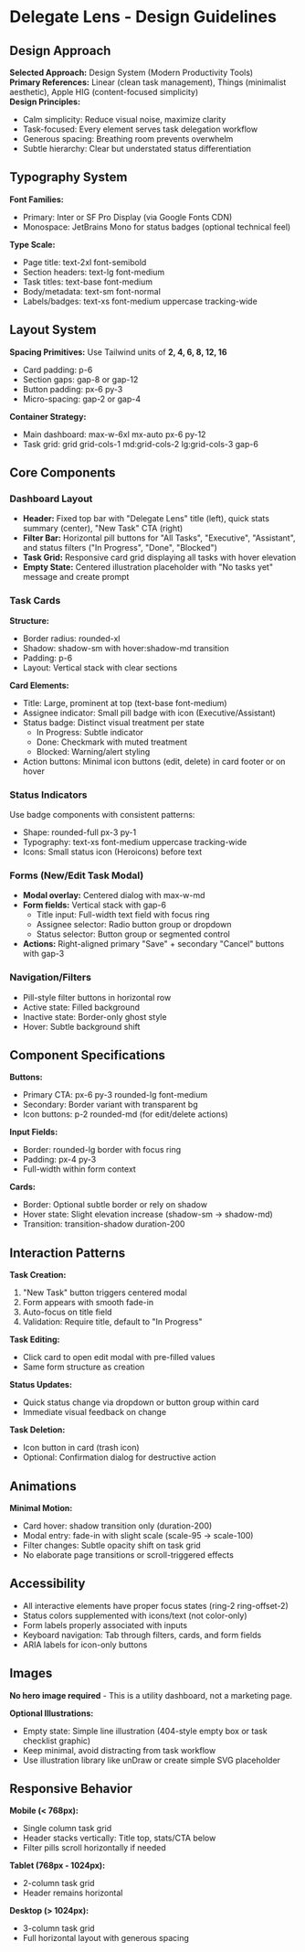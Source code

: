 # Delegate Lens - Design Guidelines

## Design Approach

**Selected Approach:** Design System (Modern Productivity Tools)  
**Primary References:** Linear (clean task management), Things (minimalist aesthetic), Apple HIG (content-focused simplicity)  
**Design Principles:**
- Calm simplicity: Reduce visual noise, maximize clarity
- Task-focused: Every element serves task delegation workflow
- Generous spacing: Breathing room prevents overwhelm
- Subtle hierarchy: Clear but understated status differentiation

## Typography System

**Font Families:**
- Primary: Inter or SF Pro Display (via Google Fonts CDN)
- Monospace: JetBrains Mono for status badges (optional technical feel)

**Type Scale:**
- Page title: text-2xl font-semibold
- Section headers: text-lg font-medium
- Task titles: text-base font-medium
- Body/metadata: text-sm font-normal
- Labels/badges: text-xs font-medium uppercase tracking-wide

## Layout System

**Spacing Primitives:** Use Tailwind units of **2, 4, 6, 8, 12, 16**
- Card padding: p-6
- Section gaps: gap-8 or gap-12
- Button padding: px-6 py-3
- Micro-spacing: gap-2 or gap-4

**Container Strategy:**
- Main dashboard: max-w-6xl mx-auto px-6 py-12
- Task grid: grid grid-cols-1 md:grid-cols-2 lg:grid-cols-3 gap-6

## Core Components

### Dashboard Layout
- **Header:** Fixed top bar with "Delegate Lens" title (left), quick stats summary (center), "New Task" CTA (right)
- **Filter Bar:** Horizontal pill buttons for "All Tasks", "Executive", "Assistant", and status filters ("In Progress", "Done", "Blocked")
- **Task Grid:** Responsive card grid displaying all tasks with hover elevation
- **Empty State:** Centered illustration placeholder with "No tasks yet" message and create prompt

### Task Cards
**Structure:**
- Border radius: rounded-xl
- Shadow: shadow-sm with hover:shadow-md transition
- Padding: p-6
- Layout: Vertical stack with clear sections

**Card Elements:**
- Title: Large, prominent at top (text-base font-medium)
- Assignee indicator: Small pill badge with icon (Executive/Assistant)
- Status badge: Distinct visual treatment per state
  - In Progress: Subtle indicator
  - Done: Checkmark with muted treatment
  - Blocked: Warning/alert styling
- Action buttons: Minimal icon buttons (edit, delete) in card footer or on hover

### Status Indicators
Use badge components with consistent patterns:
- Shape: rounded-full px-3 py-1
- Typography: text-xs font-medium uppercase tracking-wide
- Icons: Small status icon (Heroicons) before text

### Forms (New/Edit Task Modal)
- **Modal overlay:** Centered dialog with max-w-md
- **Form fields:** Vertical stack with gap-6
  - Title input: Full-width text field with focus ring
  - Assignee selector: Radio button group or dropdown
  - Status selector: Button group or segmented control
- **Actions:** Right-aligned primary "Save" + secondary "Cancel" buttons with gap-3

### Navigation/Filters
- Pill-style filter buttons in horizontal row
- Active state: Filled background
- Inactive state: Border-only ghost style
- Hover: Subtle background shift

## Component Specifications

**Buttons:**
- Primary CTA: px-6 py-3 rounded-lg font-medium
- Secondary: Border variant with transparent bg
- Icon buttons: p-2 rounded-md (for edit/delete actions)

**Input Fields:**
- Border: rounded-lg border with focus ring
- Padding: px-4 py-3
- Full-width within form context

**Cards:**
- Border: Optional subtle border or rely on shadow
- Hover state: Slight elevation increase (shadow-sm → shadow-md)
- Transition: transition-shadow duration-200

## Interaction Patterns

**Task Creation:**
1. "New Task" button triggers centered modal
2. Form appears with smooth fade-in
3. Auto-focus on title field
4. Validation: Require title, default to "In Progress"

**Task Editing:**
- Click card to open edit modal with pre-filled values
- Same form structure as creation

**Status Updates:**
- Quick status change via dropdown or button group within card
- Immediate visual feedback on change

**Task Deletion:**
- Icon button in card (trash icon)
- Optional: Confirmation dialog for destructive action

## Animations

**Minimal Motion:**
- Card hover: shadow transition only (duration-200)
- Modal entry: fade-in with slight scale (scale-95 → scale-100)
- Filter changes: Subtle opacity shift on task grid
- No elaborate page transitions or scroll-triggered effects

## Accessibility

- All interactive elements have proper focus states (ring-2 ring-offset-2)
- Status colors supplemented with icons/text (not color-only)
- Form labels properly associated with inputs
- Keyboard navigation: Tab through filters, cards, and form fields
- ARIA labels for icon-only buttons

## Images

**No hero image required** - This is a utility dashboard, not a marketing page.

**Optional Illustrations:**
- Empty state: Simple line illustration (404-style empty box or task checklist graphic)
- Keep minimal, avoid distracting from task workflow
- Use illustration library like unDraw or create simple SVG placeholder

## Responsive Behavior

**Mobile (< 768px):**
- Single column task grid
- Header stacks vertically: Title top, stats/CTA below
- Filter pills scroll horizontally if needed

**Tablet (768px - 1024px):**
- 2-column task grid
- Header remains horizontal

**Desktop (> 1024px):**
- 3-column task grid
- Full horizontal layout with generous spacing